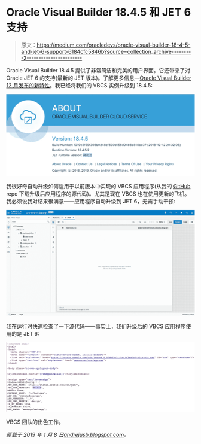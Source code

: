 # Oracle Visual Builder 18.4.5 和 JET 6 支持

> 原文：<https://medium.com/oracledevs/oracle-visual-builder-18-4-5-and-jet-6-support-6184cfc5846b?source=collection_archive---------2----------------------->

Oracle Visual Builder 18.4.5 提供了非常简洁和完美的用户界面。它还带来了对 Oracle JET 6 的支持(最新的 JET 版本)。了解更多信息—[Oracle Visual Builder 12 月发布的新特性](https://blogs.oracle.com/vbcs/new-features-in-oracle-visual-builder-december-release)。我已经将我们的 VBCS 实例升级到 18.4.5:

![](img/99728405327641dc60b6fa32bd2516bc.png)

我很好奇自动升级如何适用于以前版本中实现的 VBCS 应用程序(从我的 [GitHub](https://github.com/abaranovskis-redsamurai/vbcsmodularapp) repo 下载升级后应用程序的源代码)。尤其是现在 VBCS 也在使用更新的飞机。我必须说我对结果很满意——应用程序自动升级到 JET 6，无需手动干预:

![](img/9c2aa5e4e051a8330cdbe13deb2a4b3a.png)

我在运行时快速检查了一下源代码——事实上，我们升级后的 VBCS 应用程序使用的是 JET 6:

![](img/ea4e0265cb9c2fea5fbde131e404e881.png)

VBCS 团队的出色工作。

*原载于 2019 年 1 月 8 日*[*andrejusb.blogspot.com*](https://andrejusb.blogspot.com/2019/01/oracle-visual-builder-1845-and-jet-6.html)*。*
